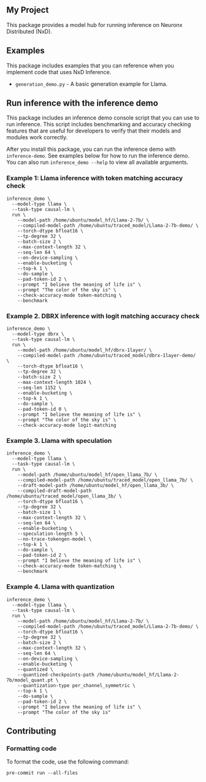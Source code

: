 ## My Project

This package provides a model hub for running inference on Neuronx Distributed (NxD).

## Examples
This package includes examples that you can reference when you implement code that uses NxD Inference.
* `generation_demo.py` - A basic generation example for Llama.

## Run inference with the inference demo
This package includes an inference demo console script that you can use to run inference. This script includes benchmarking and accuracy checking features that are useful for developers to verify that their models and modules work correctly.

After you install this package, you can run the inference demo with `inference-demo`. See examples below for how to run the inference demo. You can also run `inference_demo --help` to view all available arguments.

### Example 1: Llama inference with token matching accuracy check
```
inference_demo \
  --model-type llama \
  --task-type causal-lm \
  run \
    --model-path /home/ubuntu/model_hf/Llama-2-7b/ \
    --compiled-model-path /home/ubuntu/traced_model/Llama-2-7b-demo/ \
    --torch-dtype bfloat16 \
    --tp-degree 32 \
    --batch-size 2 \
    --max-context-length 32 \
    --seq-len 64 \
    --on-device-sampling \
    --enable-bucketing \
    --top-k 1 \
    --do-sample \
    --pad-token-id 2 \
    --prompt "I believe the meaning of life is" \
    --prompt "The color of the sky is" \
    --check-accuracy-mode token-matching \
    --benchmark
```

### Example 2. DBRX inference with logit matching accuracy check

```
inference_demo \
  --model-type dbrx \
  --task-type causal-lm \
  run \
    --model-path /home/ubuntu/model_hf/dbrx-1layer/ \
    --compiled-model-path /home/ubuntu/traced_model/dbrx-1layer-demo/ \
    --torch-dtype bfloat16 \
    --tp-degree 32 \
    --batch-size 2 \
    --max-context-length 1024 \
    --seq-len 1152 \
    --enable-bucketing \
    --top-k 1 \
    --do-sample \
    --pad-token-id 0 \
    --prompt "I believe the meaning of life is" \
    --prompt "The color of the sky is" \
    --check-accuracy-mode logit-matching
```

### Example 3. Llama with speculation

```
inference_demo \
  --model-type llama \
  --task-type causal-lm \
  run \
    --model-path /home/ubuntu/model_hf/open_llama_7b/ \
    --compiled-model-path /home/ubuntu/traced_model/open_llama_7b/ \
    --draft-model-path /home/ubuntu/model_hf/open_llama_3b/ \
    --compiled-draft-model-path /home/ubuntu/traced_model/open_llama_3b/ \
    --torch-dtype bfloat16 \
    --tp-degree 32 \
    --batch-size 1 \
    --max-context-length 32 \
    --seq-len 64 \
    --enable-bucketing \
    --speculation-length 5 \
    --no-trace-tokengen-model \
    --top-k 1 \
    --do-sample \
    --pad-token-id 2 \
    --prompt "I believe the meaning of life is" \
    --check-accuracy-mode token-matching \
    --benchmark
```

### Example 4. Llama with quantization

```
inference_demo \
  --model-type llama \
  --task-type causal-lm \
  run \
    --model-path /home/ubuntu/model_hf/Llama-2-7b/ \
    --compiled-model-path /home/ubuntu/traced_model/Llama-2-7b-demo/ \
    --torch-dtype bfloat16 \
    --tp-degree 32 \
    --batch-size 2 \
    --max-context-length 32 \
    --seq-len 64 \
    --on-device-sampling \
    --enable-bucketing \
    --quantized \
    --quantized-checkpoints-path /home/ubuntu/model_hf/Llama-2-7b/model_quant.pt \
    --quantization-type per_channel_symmetric \
    --top-k 1 \
    --do-sample \
    --pad-token-id 2 \
    --prompt "I believe the meaning of life is" \
    --prompt "The color of the sky is"
```

## Contributing

### Formatting code

To format the code, use the following command:
```
pre-commit run --all-files
```